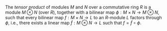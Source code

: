 The *tensor product* of modules $M$ and $N$ over a commutative ring $R$ is a module $M \otimes N$ (over $R$), together with a bilinear map $\phi: M \times N \to M \otimes N$, such that every bilinear map $f: M \times N \to L$ to an $R$-module $L$ factors through $\phi$, i.e., there exists a linear map $\tilde{f}: M \otimes N \to L$ such that $f = \tilde{f} \circ \phi$.
